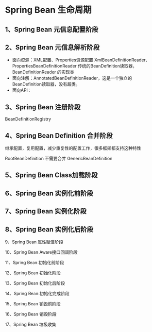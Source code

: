 # Spring Bean 生命周期

## 1、Spring Bean 元信息配置阶段

## 2、Spring Bean 元信息解析阶段

- 面向资源：XML配置、Properties资源配置 XmlBeanDefinitionReader、PropertiesBeanDefinitionReader 传统的BeanDefinition读取器，BeanDefinitionReader 的实现类
- 面向注解：AnnotatedBeanDefinitionReader，这是一个独立的BeanDefinition读取器，没有超类。
- 面向API：

## 3、Spring Bean 注册阶段

BeanDefinitionRegistry

## 4、Spring Bean Definition 合并阶段

继承配置，复用配置，减少重复性的配置工作，很多框架都支持这种特性



RootBeanDefinition 不需要合并
GenericBeanDefinition

## 5、Spring Bean Class加载阶段

## 6、Spring Bean 实例化前阶段

## 7、Spring Bean 实例化阶段

## 8、Spring Bean 实例化后阶段

9、Spring Bean 属性赋值阶段

10、Spring Bean Aware接口回调阶段

11、Spring Bean 初始化前阶段

12、Spring Bean 初始化阶段

13、Spring Bean 初始化后阶段

14、Spring Bean 初始化完成阶段

15、Spring Bean 销毁前阶段

16、Spring Bean 销毁阶段

17、Spring Bean 垃圾收集

